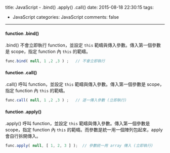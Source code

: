 title: JavaScript - .bind() .apply() .call()
date: 2015-08-18 22:30:15
tags:
- JavaScript
categories: JavaScript
comments: false
---

#### function .bind()

.bind() 不會立即執行 function，並設定 `this` 範疇與傳入參數。傳入第一個參數是 scope，指定 function 內 `this` 的範疇。

``` js
func.bind( null, 1 ,2 ,3 ) ;   // 不會立即執行
```

#### function .call()

.call() 呼叫 function，並設定 `this` 範疇與傳入參數。傳入第一個參數是 scope，指定 function 內 `this` 的範疇。

``` js
func.call( null, 1 ,2 ,3 ) ;   // 逐一傳入參數 (立即執行)
```

#### function .apply()

.apply() 呼叫 function，並設定 `this` 範疇與傳入參數。傳入第一個參數是 scope，指定 function 內 `this` 的範疇。而參數是統一用一個陣列包起來，apply 會自行拆開傳入。


``` js 
func.apply( null, [ 1, 2, 3 ] );  // 參數統一用 array 傳入 (立即執行)
```